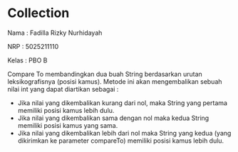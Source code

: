 # Collection

Nama  : Fadilla Rizky Nurhidayah

NRP   : 5025211110

Kelas : PBO B

Compare To membandingkan dua buah String berdasarkan urutan leksikografisnya (posisi kamus). 
Metode ini akan mengembalikan sebuah nilai int yang dapat diartikan sebagai :
- Jika nilai yang dikembalikan kurang dari nol, maka String yang pertama memiliki posisi kamus lebih dulu.
- Jika nilai yang dikembalikan sama dengan nol maka kedua String memiliki posisi kamus yang sama.
- Jika nilai yang dikembalikan lebih dari nol maka String yang kedua (yang dikirimkan ke parameter compareTo) memiliki posisi kamus lebih dulu.
